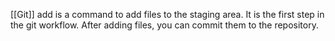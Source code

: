 [[Git]] add is a command to add files to the staging area. It is the first step in the git workflow. After adding files, you can commit them to the repository.